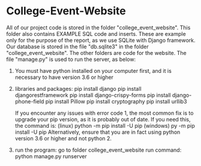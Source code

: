 # College-Event-Website
All of our project code is stored in the folder "college_event_website". This folder also contains EXAMPLE SQL code and inserts. These are example only for the purpose of the report, as we use SQLite with Django framework. Our database is stored in the file "db.sqlite3" in the folder "college_event_website". The other folders are code for the website. The file "manage.py" is used to run the server, as below:


1. You must have python installed on your computer first, and it is necessary to have version 3.6 or higher

2. libraries and packages:
    pip install django
    pip install djangorestframework
    pip install django-crispy-forms
    pip install django-phone-field
    pip install Pillow
    pip install cryptography
    pip install urllib3

	If you encounter any issues with error code 1, the most common fix is to upgrade your pip version, as it is probably out of date. If you need this, the command is:
	(linux)
	python -m pip install -U pip
	(windows)
	py -m pip install -U pip
	Alternatively, ensure that you are in fact using python version 3.6 or higher and not python 2.

3. run the program:
go to folder college_event_website
run command: python manage.py runserver